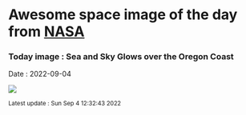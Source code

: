 
# Awesome space image of the day from [NASA](https://api.nasa.gov/)

### Today image : Sea and Sky Glows over the Oregon Coast

Date : 2022-09-04


![](https://apod.nasa.gov/apod/image/2209/MilkyWayOregon_Montoya_960.jpg)

<small>Latest update : Sun Sep  4 12:32:43 2022</small>


